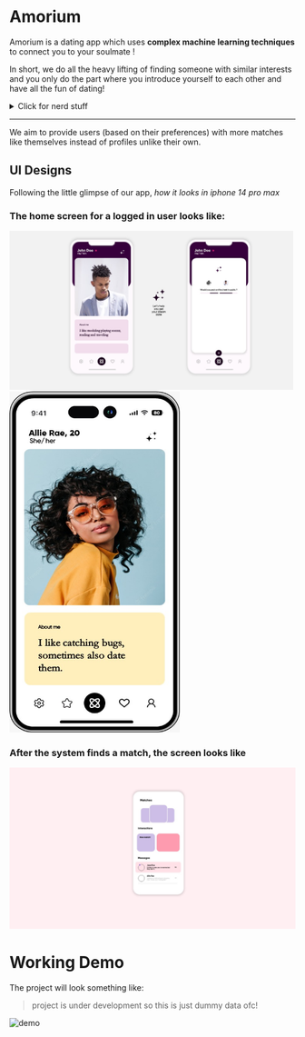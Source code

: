 # Amorium

Amorium is a dating app which uses __complex machine learning techniques__ to connect you to your soulmate !

In short, we do all the heavy lifting of finding someone with similar interests and you only do the part where you introduce yourself to each other and have all the fun of dating!

<details>
<summary>Click for nerd stuff</summary>
<p>We are using <em>K-Means Clustering</em> or <em>Hierarchical Agglomerative Clustering</em> to cluster the dating profiles with one another. </p>
</details>

---

We aim to provide users (based on their preferences) with more matches like themselves instead of profiles unlike their own.

## UI Designs

Following the little glimpse of our app, <em>how it looks in iphone 14 pro max</em>

### The home screen for a logged in user looks like:

<img src="https://raw.githubusercontent.com/Amorion/Design/main/demo/demo1.jpg?token=GHSAT0AAAAAABYWARTUJSABOFXIC5HUKEIIY4KLOHQ" width="500">
<img src="https://raw.githubusercontent.com/Amorion/Design/main/demo/demo2.jpg?token=GHSAT0AAAAAABYWARTV4LVB6OCY7GIUXQGIY4KLPYQ" width="300" height="600">

### After the system finds a match, the screen looks like

![match screen](https://raw.githubusercontent.com/Amorion/Design/main/demo/demo3.jpg?token=GHSAT0AAAAAABYWARTVOWDD52A2TXHUTPBYY4KLP3Q)

# Working Demo
The project will look something like:

> project is under development so this is just dummy data ofc!

<img src="https://raw.githubusercontent.com/Amorion/Design/main/demo/demo_video.gif?token=GHSAT0AAAAAABYWARTV4L3NCCFBDJJ3WJ6KY4KLQAA" alt="demo">

